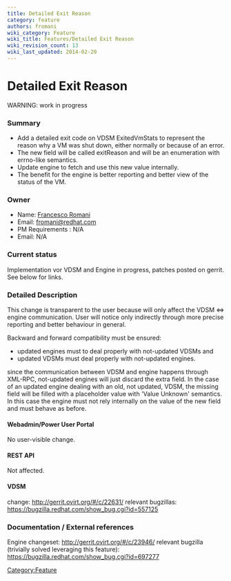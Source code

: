 ```yaml
---
title: Detailed Exit Reason
category: feature
authors: fromani
wiki_category: Feature
wiki_title: Features/Detailed Exit Reason
wiki_revision_count: 13
wiki_last_updated: 2014-02-20
---
```


# Detailed Exit Reason

WARNING: work in progress

### Summary

*   Add a detailed exit code on VDSM ExitedVmStats to represent the reason why a VM was shut down, either normally or because of an error.
*   The new field will be called exitReason and will be an enumeration with errno-like semantics.
*   Update engine to fetch and use this new value internally.
*   The benefit for the engine is better reporting and better view of the status of the VM.

### Owner

*   Name: [Francesco Romani](User:Fromani)
*   Email: <fromani@redhat.com>
*   PM Requirements : N/A
*   Email: N/A

### Current status

Implementation vor VDSM and Engine in progress, patches posted on gerrit. See below for links.

### Detailed Description

This change is transparent to the user because will only affect the VDSM <=> engine communication. User will notice only indirectly through more precise reporting and better behaviour in general.

Backward and forward compatibility must be ensured:

*   updated engines must to deal properly with not-updated VDSMs and
*   updated VDSMs must deal properly with not-updated engines.

since the communication between VDSM and engine happens through XML-RPC, not-updated engines will just discard the extra field. In the case of an updated engine dealing with an old, not updated, VDSM, the missing field will be filled with a placeholder value with 'Value Unknown' semantics. In this case the engine must not rely internally on the value of the new field and must behave as before.

#### Webadmin/Power User Portal

No user-visible change.

#### REST API

Not affected.

#### VDSM

change: <http://gerrit.ovirt.org/#/c/22631/> relevant bugzillas: <https://bugzilla.redhat.com/show_bug.cgi?id=557125>

### Documentation / External references

Engine changeset: <http://gerrit.ovirt.org/#/c/23946/> relevant bugzilla (trivially solved leveraging this feature): <https://bugzilla.redhat.com/show_bug.cgi?id=697277>

<Category:Feature>
